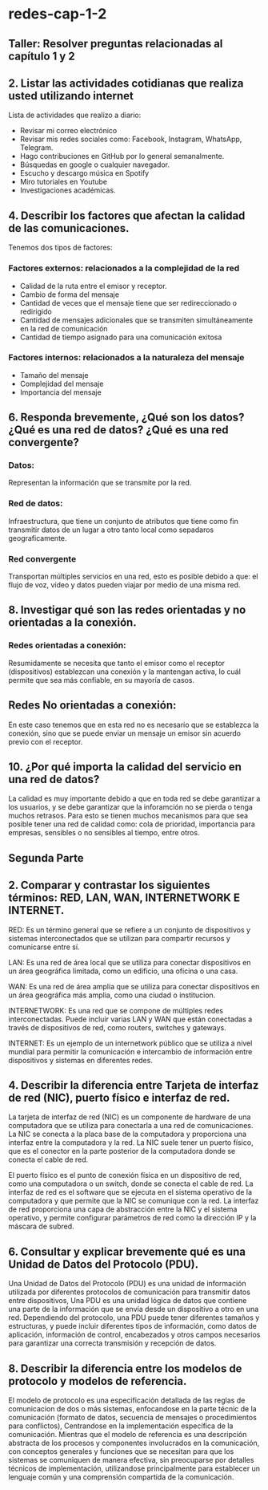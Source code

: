 # redes-cap-1-2
## Taller: Resolver preguntas relacionadas al capítulo 1 y 2
## 2. Listar las actividades cotidianas que realiza usted utilizando internet
Lista de actividades que realizo a diario:
- Revisar mi correo electrónico
- Revisar mis redes sociales como: Facebook, Instagram, WhatsApp, Telegram. 
- Hago contribuciones en GitHub por lo general semanalmente. 
- Búsquedas en google o cualquier navegador. 
- Escucho y descargo música en Spotify
- Miro tutoriales en Youtube
- Investigaciones académicas. 
## 4. Describir los factores que afectan la calidad de las comunicaciones.
Tenemos dos tipos de factores: 
### Factores externos: relacionados a la complejidad de la red
- Calidad de la ruta entre el emisor y receptor. 
- Cambio de forma del mensaje
- Cantidad de veces que el mensaje tiene que ser redireccionado o redirigido
- Cantidad de mensajes adicionales que se transmiten simultáneamente en la red de comunicación
- Cantidad de tiempo asignado para una comunicación exitosa

### Factores internos: relacionados a la naturaleza del mensaje
- Tamaño del mensaje 
- Complejidad del mensaje 
- Importancia del mensaje

## 6. Responda brevemente, ¿Qué son los datos? ¿Qué es una red de datos? ¿Qué es una red convergente?
### Datos: 
Representan la información que se transmite por la red.  
### Red de datos: 
Infraestructura, que tiene un conjunto de atributos que tiene como fin transmitir datos de un lugar a otro tanto local como sepadaros geograficamente. 
### Red convergente
Transportan múltiples servicios en una red, esto es posible debido a que: el flujo de voz, vídeo y datos pueden viajar por medio de una misma red. 

## 8. Investigar qué son las redes orientadas y no orientadas a la conexión. 
### Redes orientadas a conexión: 
Resumidamente se necesita que tanto el emisor como el receptor (dispositivos) establezcan una conexión y la mantengan activa, lo cuál permite que sea más confiable, en su mayoría de casos. 
## Redes No orientadas a conexión: 
En este caso tenemos que en esta red no es necesario que se establezca la conexión, sino que se puede enviar un mensaje un emisor sin acuerdo previo con el receptor.

## 10. ¿Por qué importa la calidad del servicio en una red de datos?
La calidad es muy importante debido a que en toda red se debe garantizar a los usuarios, y se debe garantizar que la inforamción no se pierda o tenga muchos retrasos. 
Para esto se tienen muchos mecanismos para que sea posible tener una red de calidad como: cola de prioridad, importancia para empresas, sensibles o no sensibles al tiempo, entre otros. 

## Segunda Parte

## 2. Comparar y contrastar los siguientes términos: RED, LAN, WAN, INTERNETWORK E INTERNET.

RED: Es un término general que se refiere a un conjunto de dispositivos y sistemas interconectados que se utilizan para compartir recursos y comunicarse entre sí.

LAN: Es una red de área local que se utiliza para conectar dispositivos en un área geográfica limitada, como un edificio, una oficina o una casa.

WAN: Es una red de área amplia que se utiliza para conectar dispositivos en un área geográfica más amplia, como una ciudad o institucion.

INTERNETWORK: Es una red que se compone de múltiples redes interconectadas. Puede incluir varias LAN y WAN que están conectadas a través de dispositivos de red, como routers, switches y gateways.

INTERNET: Es un ejemplo de un internetwork público que se utiliza a nivel mundial para permitir la comunicación e intercambio de información entre dispositivos y sistemas en diferentes redes.

## 4. Describir la diferencia entre Tarjeta de interfaz de red (NIC), puerto físico e interfaz de red.

La tarjeta de interfaz de red (NIC) es un componente de hardware de una computadora que se utiliza para conectarla a una red de comunicaciones. La NIC se conecta a la placa base de la computadora y proporciona una interfaz entre la computadora y la red. La NIC suele tener un puerto físico, que es el conector en la parte posterior de la computadora donde se conecta el cable de red.

El puerto físico es el punto de conexión física en un dispositivo de red, como una computadora o un switch, donde se conecta el cable de red. La interfaz de red es el software que se ejecuta en el sistema operativo de la computadora y que permite que la NIC se comunique con la red. La interfaz de red proporciona una capa de abstracción entre la NIC y el sistema operativo, y permite configurar parámetros de red como la dirección IP y la máscara de subred.

## 6. Consultar y explicar brevemente qué es una Unidad de Datos del Protocolo (PDU).

Una Unidad de Datos del Protocolo (PDU) es una unidad de información utilizada por diferentes protocolos de comunicación para transmitir datos entre dispositivos,
Una PDU es una unidad lógica de datos que contiene una parte de la información que se envía desde un dispositivo a otro en una red. Dependiendo del protocolo, una PDU puede tener diferentes tamaños y estructuras, y puede incluir diferentes tipos de información, como datos de aplicación, información de control, encabezados y otros campos necesarios para garantizar una correcta transmisión y recepción de datos. 

## 8. Describir la diferencia entre los modelos de protocolo y modelos de referencia.

El modelo de protocolo es una especificación detallada de las reglas de comunicacion de dos o más sistemas, enfocandose en la parte técnic de la comunicación (formato de datos, secuencia de mensajes o procedimientos para conflictos), Centrandose en la implementación específica de la comunicación. Mientras que el modelo de referencia es una descripción abstracta de los procesos y componentes involucrados en la comunicación, con conceptos generales y funciones que se necesitan para que los sistemas se comuniquen de manera efectiva, sin preocuparse por detalles técnicos de implementación, utilizandose principalmente para establecer un lenguaje común y una comprensión compartida de la comunicación.


